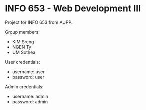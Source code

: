 # INFO 653 - Web Development III
Project for INFO 653 from AUPP.

Group members:
- KIM Sreng
- NGEN Ty
- UM Sothea

User credentials:
- username: user
- password: user

Admin credentials:
- username: admin
- password: admin